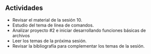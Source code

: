 ## Actividades

* Revisar el material de la sesión 10\.
* Estudio del tema de línea de comandos.
* Analizar proyecto #2 e iniciar desarrollando funciones básicas de archivos
* Leer los temas de la próxima sesión.
* Revisar la bibliografía para complementar los temas de la sesión.
